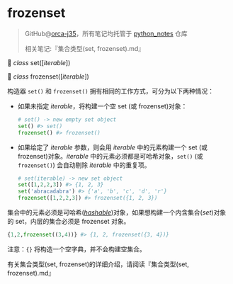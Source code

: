 # frozenset
> GitHub@[orca-j35](https://github.com/orca-j35)，所有笔记均托管于 [python_notes](https://github.com/orca-j35/python_notes) 仓库
>
> 相关笔记:『集合类型(set, frozenset).md』

🔨 *class* set([*iterable*])

🔨 *class* frozenset([*iterable*])

构造器 `set()` 和 `frozenset()` 拥有相同的工作方式，可分为以下两种情况：

- 如果未指定 *iterable*，将构建一个空 set (或 frozenset)对象：

  ```python
  # set() -> new empty set object
  set() #> set()
  frozenset() #> frozenset()
  ```

- 如果给定了 *iterable* 参数，则会用 *iterable* 中的元素构建一个 set (或 frozenset)对象。*iterable* 中的元素必须都是可哈希对象，`set()` (或 `frozenset()`) 会自动剔除 *iterable* 中的重复项。

  ```python
  # set(iterable) -> new set object
  set([1,2,2,3]) #> {1, 2, 3}
  set('abracadabra') #> {'a', 'b', 'c', 'd', 'r'}
  frozenset([1,2,2,3]) #> frozenset({1, 2, 3})
  ```

集合中的元素必须是可哈希([*hashable*](https://docs.python.org/3.7/glossary.html#term-hashable))对象，如果想构建一个内含集合(*set*)对象的 set，内层的集合必须是 frozenset 对象。

```python
{1,2,frozenset((3,4))} #> {1, 2, frozenset({3, 4})}
```

注意：`{}` 将构造一个空字典，并不会构建空集合。

有关集合类型(set, frozenset)的详细介绍，请阅读『集合类型(set, frozenset).md』

